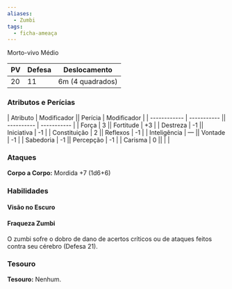 ```yaml
---
aliases:
  - Zumbi
tags:
  - ficha-ameaça
---
```

Morto-vivo Médio

| PV  | Defesa | Deslocamento     |
| --- | ------ | ---------------- |
| 20  | 11     | 6m (4 quadrados) |

### Atributos e Perícias

| Atributo     | Modificador || Perícia    | Modificador |
| ------------ | ----------- || ---------- | ----------- |
| Força        | 3           || Fortitude  | +3          |
| Destreza     | -1          || Iniciativa | -1          |
| Constituição | 2           || Reflexos   | -1          |
| Inteligência | —           || Vontade    | -1          |
| Sabedoria    | -1          || Percepção  | -1          |
| Carisma      | 0           ||            |             |

### Ataques

**Corpo a Corpo:** Mordida +7 (1d6+6)

### Habilidades

#### Visão no Escuro

#### Fraqueza Zumbi

O zumbi sofre o dobro de dano de acertos críticos ou de ataques feitos contra seu cérebro (Defesa 21).

### Tesouro

**Tesouro:** Nenhum.